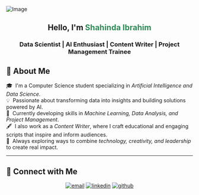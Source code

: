 ![Image](https://github.com/user-attachments/assets/0c5be8a4-c055-458e-873c-b9aaef240f8a)

<h2 align="center"> Hello, I'm <span style="color:#2E8B57;">Shahinda Ibrahim</span> </h2>
<h3 align="center">Data Scientist | AI Enthusiast | Content Writer | Project Management Trainee</h3>

## 🌟 About Me

🎓 &nbsp;I'm a Computer Science student specializing in *Artificial Intelligence and Data Science*.  
💡 &nbsp;Passionate about transforming data into insights and building solutions powered by AI.  
🧠 &nbsp;Currently developing skills in *Machine Learning, Data Analysis, and Project Management*.  
🖋 &nbsp;I also work as a *Content Writer*, where I craft educational and engaging scripts that inspire and inform audiences.  
🚀 &nbsp;Always exploring ways to combine *technology, creativity, and leadership* to create real impact.  

---

## 🔗 Connect with Me

<p align="center">
  <a href="mailto:shahinda.ibrahim52@gmail.com"><img src="https://img.icons8.com/color/32/000000/gmail.png" alt="email"/></a>
  <a href="https://www.linkedin.com/in/shahinda-ibrahim"><img src="https://img.icons8.com/color/32/000000/linkedin.png" alt="linkedin"/></a>
  <a href="https://github.com/shahindaibrahim"><img src="https://img.icons8.com/ios-glyphs/32/000000/github.png" alt="github"/></a>
</p>


